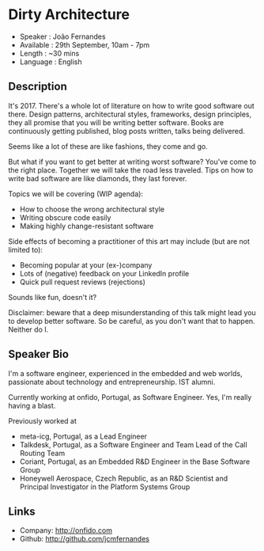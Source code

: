 Dirty Architecture
========================

* Speaker   : João Fernandes
* Available : 29th September, 10am - 7pm
* Length    : ~30 mins
* Language  : English

Description
-----------

It's 2017. There's a whole lot of literature on how to write good software out there. Design patterns, architectural styles, frameworks, design principles, they all promise that you will be writing better software. Books are continuously getting published, blog posts written, talks being delivered.

Seems like a lot of these are like fashions, they come and go.

But what if you want to get better at writing worst software? You've come to the right place. Together we will take the road less traveled. Tips on how to write bad software are like diamonds, they last forever.

Topics we will be covering (WIP agenda):

* How to choose the wrong architectural style
* Writing obscure code easily
* Making highly change-resistant software

Side effects of becoming a practitioner of this art may include (but are not limited to):

* Becoming popular at your (ex-)company
* Lots of (negative) feedback on your LinkedIn profile
* Quick pull request reviews (rejections)

Sounds like fun, doesn't it?

Disclaimer: beware that a deep misunderstanding of this talk might lead you to develop better software. So be careful, as you don't want that to happen. Neither do I.

Speaker Bio
-----------

I'm a software engineer, experienced in the embedded and web worlds, passionate about technology and entrepreneurship. IST alumni.

Currently working at onfido, Portugal, as Software Engineer. Yes, I'm really having a blast.

Previously worked at

- meta-icg, Portugal, as a Lead Engineer
- Talkdesk, Portugal, as a Software Engineer and Team Lead of the Call Routing Team
- Coriant, Portugal, as an Embedded R&D Engineer in the Base Software Group
- Honeywell Aerospace, Czech Republic, as an R&D Scientist and Principal Investigator in the Platform Systems Group

Links
-----

* Company: http://onfido.com
* Github: http://github.com/jcmfernandes
